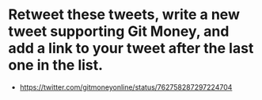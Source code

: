 # Retweet these tweets, write a new tweet supporting Git Money, and add a link to your tweet after the last one in the list.

- https://twitter.com/gitmoneyonline/status/762758287297224704
